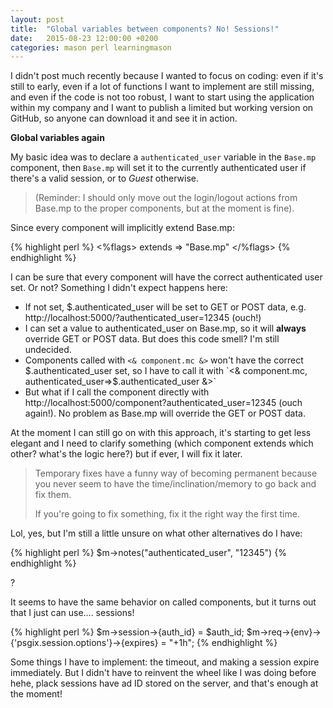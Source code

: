 ```yaml
---
layout: post
title:  "Global variables between components? No! Sessions!"
date:   2015-08-23 12:00:00 +0200
categories: mason perl learningmason
---
```


I didn't post much recently because I wanted to focus on coding: even if it's still to early,
even if a lot of functions I want to implement are still missing, and even if the code is not
too robust, I want to start using the application within my company and I want to publish a
limited but working version on GitHub, so anyone can download it and see it in action.

**Global variables again**

My basic idea was to declare a `authenticated_user` variable in the `Base.mp` component,
then `Base.mp` will set it to the currently authenticated user if there's a valid session,
or to *Guest* otherwise.

> (Reminder: I should only move out the login/logout actions from Base.mp to the proper components, but at the moment is fine).

Since every component will implicitly extend Base.mp:

{% highlight perl %}
<%flags>
  extends => "Base.mp"
</%flags>
{% endhighlight %}

I can be sure that every component will have the correct authenticated user set. Or not? Something I didn't expect happens here:

- If not set, $.authenticated_user will be set to GET or POST data, e.g. http://localhost:5000/?authenticated_user=12345 (ouch!)</li>
- I can set a value to authenticated_user on Base.mp, so it will <strong>always</strong> override GET or POST data. But does this code smell? I'm still undecided.</li>
- Components called with `<& component.mc &>` won't have the correct $.authenticated_user set, so I have to call it with
  `<& component.mc, authenticated_user=>$.authenticated_user &>`
- But what if I call the component directly with http://localhost:5000/component?authenticated_user=12345 (ouch again!). No problem as Base.mp will override the GET or POST data.

At the moment I can still go on with this approach, it's starting to get less elegant and I need to clarify something
(which component extends which other? what's the logic here?) but if ever, I will fix it later.

>Temporary fixes have a funny way of becoming permanent because you never seem to have the time/inclination/memory to go back and fix them.
>
>If you're going to fix something, fix it the right way the first time.

Lol, yes, but I'm still a little unsure on what other alternatives do I have:

{% highlight perl %}
$m->notes("authenticated_user", "12345")
{% endhighlight %}

?

It seems to have the same behavior on called components, but it turns out that I just can use.... sessions!

{% highlight perl %}
$m->session->{auth_id} = $auth_id;
$m->req->{env}->{'psgix.session.options'}->{expires} = "+1h";
{% endhighlight %}

Some things I have to implement: the timeout, and making a session expire immediately. But I didn't have to reinvent the wheel like I was doing before hehe, plack sessions have ad ID stored on the server, and that's enough at the moment!